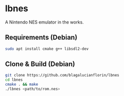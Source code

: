 # lbnes

A Nintendo NES emulator in the works.

## Requirements (Debian)
```bash
sudo apt install cmake g++ libsdl2-dev
```

## Clone & Build (Debian)
```bash
git clone https://github.com/blagalucianflorin/lbnes
cd lbnes
cmake . && make
./lbnes <path/to/rom.nes>
```
